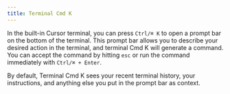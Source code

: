 ```yaml
---
title: Terminal Cmd K
---
```


In the built-in Cursor terminal, you can press `Ctrl/⌘ K` to open a prompt bar on the bottom of the terminal. 
This prompt bar allows you to describe your desired action in the terminal, and terminal Cmd K will generate a command.
You can accept the command by hitting `esc` or run the command immediately with `Ctrl/⌘ + Enter`.






By default, Terminal Cmd K sees your recent terminal history, your instructions, and anything else you put in the prompt bar as context.

